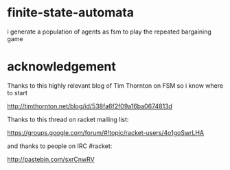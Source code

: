 # finite-state-automata

i generate a population of agents as fsm to play the repeated bargaining game

# acknowledgement
Thanks to this highly relevant blog of Tim Thornton on FSM so i know where to start

http://timthornton.net/blog/id/538fa6f2f09a16ba0674813d

Thanks to this thread on racket mailing list:

https://groups.google.com/forum/#!topic/racket-users/4o1goSwrLHA

and thanks to people on IRC #racket:

http://pastebin.com/sxrCnwRV
